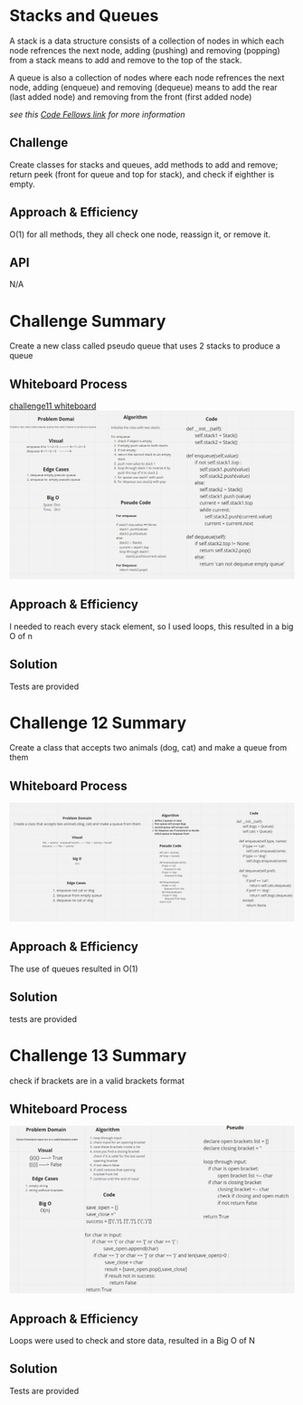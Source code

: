 # Stacks and Queues
A stack is a data structure consists of a collection of nodes in which each node refrences the next node, adding (pushing) and removing (popping) from a stack means to add and remove to the top of the stack.

A queue is also a collection of nodes where each node refrences the next node, adding (enqueue) and removing (dequeue) means to add the rear (last added node) and removing from the front (first added node)

*see this [Code Fellows link](https://codefellows.github.io/common_curriculum/data_structures_and_algorithms/Code_401/class-10/resources/stacks_and_queues.html) for more information*

## Challenge
Create classes for stacks and queues, add methods to add and remove; return peek (front for queue and top for stack), and check if eighther is empty.

## Approach & Efficiency
O(1) for all methods, they all check one node, reassign it, or remove it.

## API
N/A

# Challenge Summary
Create a new class called pseudo queue that uses 2 stacks to produce a queue

## Whiteboard Process
[challenge11 whiteboard](https://webwhiteboard.com/board/LxE55TurXZVLvPwZDHUM79WS8uH5NR2r/)
![challenge11](assets/challenge11.png)

## Approach & Efficiency
I needed to reach every stack element, so I used loops, this resulted in a big O of n

## Solution
Tests are provided

# Challenge 12 Summary
Create a class that accepts two animals (dog, cat) and make a queue from them
## Whiteboard Process
![challenge11](assets/challenge12.png)

## Approach & Efficiency
The use of queues resulted in O(1)

## Solution
tests are provided

# Challenge 13 Summary
check if brackets are in a valid brackets format
## Whiteboard Process
![challenge11](assets/challenge13.png)
## Approach & Efficiency
Loops were used to check and store data, resulted in a Big O of N

## Solution
Tests are provided
